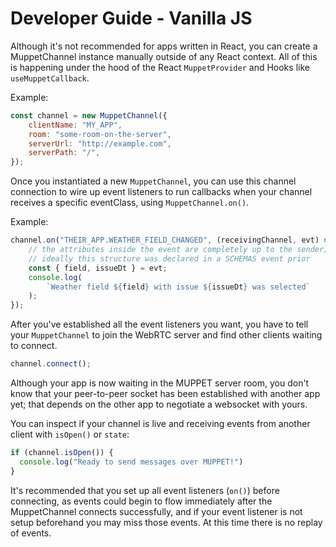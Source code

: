 # Developer Guide - Vanilla JS

Although it's not recommended for apps written in React, you can create a MuppetChannel instance manually outside of any React context. All of this is happening under the hood of the React `MuppetProvider` and Hooks like `useMuppetCallback`.

Example:
```javascript
const channel = new MuppetChannel({
    clientName: "MY_APP",
    room: "some-room-on-the-server",
    serverUrl: "http://example.com",
    serverPath: "/",
});
```

Once you instantiated a new `MuppetChannel`, you can use this channel connection to wire up event listeners to run callbacks when your channel receives a specific eventClass, using `MuppetChannel.on()`.

Example:
```javascript
channel.on("THEIR_APP.WEATHER_FIELD_CHANGED", (receivingChannel, evt) => {
    // the attributes inside the event are completely up to the sender;
    // ideally this structure was declared in a SCHEMAS event prior
    const { field, issueDt } = evt;
    console.log(
        `Weather field ${field} with issue ${issueDt} was selected`
    );
});
```

After you've established all the event listeners you want, you have to tell your `MuppetChannel` to join the WebRTC server and find other clients waiting to connect.

```javascript
channel.connect();
```

Although your app is now waiting in the MUPPET server room, you don't know that your peer-to-peer socket has been established with another app yet; that depends on the other app to negotiate a websocket with yours.

You can inspect if your channel is live and receiving events from another client with `isOpen()` or `state`:

```javascript
if (channel.isOpen()) {
  console.log("Ready to send messages over MUPPET!")
}
```

It's recommended that you set up all event listeners (`on()`) before connecting, as events could begin to flow immediately after the MuppetChannel connects successfully, and if your event listener is not setup beforehand you may miss those events. At this time there is no replay of events.

